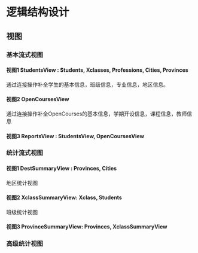 # 逻辑结构设计

## 视图

### 基本流式视图

#### 视图1 StudentsView : Students, Xclasses, Professions, Cities, Provinces

通过连接操作补全学生的基本信息，班级信息，专业信息，地区信息。

#### 视图2 OpenCoursesView

通过连接操作补全OpenCourses的基本信息，学期开设信息，课程信息，教师信息

#### 视图3 ReportsView : StudentsView, OpenCoursesView

### 统计流式视图

#### 视图1 DestSummaryView : Provinces, Cities

地区统计视图

#### 视图2 XclassSummaryView: Xclass, Students

班级统计视图

#### 视图3 ProvinceSummaryView: Provinces, XclassSummaryView

### 高级统计视图
